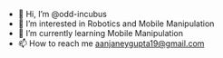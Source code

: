 - 👋 Hi, I’m @odd-incubus
- 👀 I’m interested in Robotics and Mobile Manipulation 
- 🌱 I’m currently learning Mobile Manipulation
- 📫 How to reach me aanjaneygupta19@gmail.com

<!---
odd-incubus/odd-incubus is a ✨ special ✨ repository because its `README.md` (this file) appears on your GitHub profile.
You can click the Preview link to take a look at your changes.
--->
